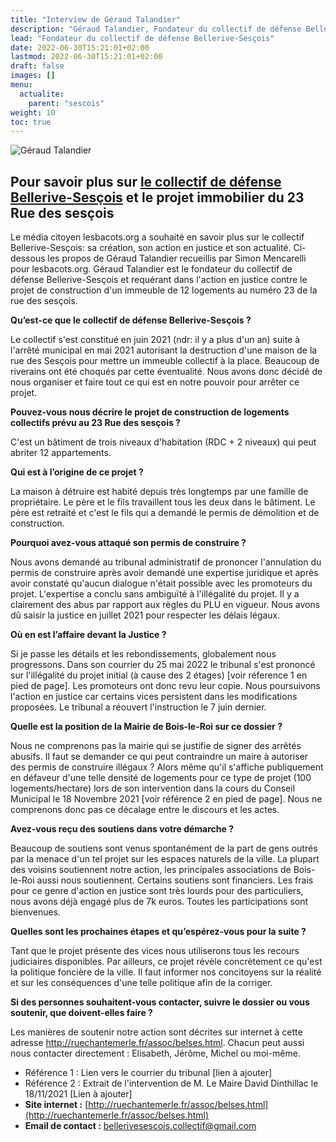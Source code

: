 ```yaml
---
title: "Interview de Géraud Talandier"
description: "Géraud Talandier, Fondateur du collectif de défense Bellerive-Sesçois"
lead: "Fondateur du collectif de défense Bellerive-Sesçois"
date: 2022-06-30T15:21:01+02:00
lastmod: 2022-06-30T15:21:01+02:00
draft: false
images: []
menu:
  actualite:
    parent: "sescois"
weight: 10
toc: true
---
```


![Géraud Talandier](images/illustration_itw_geraud_t.jpg "Géraud Talandier")


## Pour savoir plus sur <a href="/annuaire/collectifs/bellerive_sescois/" target="_blank">le collectif de défense Bellerive-Sesçois</a> et le projet immobilier du 23 Rue des sesçois

Le média citoyen lesbacots.org a souhaité en savoir plus sur le collectif Bellerive-Sesçois: sa création, son action en justice et son actualité.
Ci-dessous les propos de Géraud Talandier recueillis par Simon Mencarelli pour lesbacots.org.
Géraud Talandier est le fondateur du collectif de défense Bellerive-Sesçois et requérant dans l'action en justice contre le projet de construction d'un immeuble de 12 logements au numéro 23 de la rue des sesçois.

**Qu’est-ce que le collectif de défense Bellerive-Sesçois ?**

Le collectif s'est constitué en juin 2021 (ndr: il y a plus d'un an) suite à l'arrêté municipal en mai 2021 autorisant la destruction d'une maison de la rue des Sesçois pour mettre un immeuble collectif à la place. Beaucoup de riverains ont été choqués par cette éventualité. Nous avons donc décidé de nous organiser et faire tout ce qui est en notre pouvoir pour arrêter ce projet.

**Pouvez-vous nous décrire le projet de construction de logements collectifs prévu au 23 Rue des sesçois ?**

C'est un bâtiment de trois niveaux d'habitation (RDC + 2 niveaux) qui peut abriter 12 appartements.

**Qui est à l’origine de ce projet ?**

La maison à détruire est habité depuis très longtemps par une famille de propriétaire. Le père et le fils travaillent tous les deux dans le bâtiment. Le père est retraité et c'est le fils qui a demandé le permis de démolition et de construction. 

**Pourquoi avez-vous attaqué son permis de construire ?**

Nous avons demandé au tribunal administratif de prononcer l'annulation du permis de construire après avoir demandé une expertise juridique et après avoir constaté qu'aucun dialogue n'était possible avec les promoteurs du projet. L'expertise a conclu sans ambiguïté à l'illégalité du projet. Il y a clairement des abus par rapport aux règles du PLU en vigueur. Nous avons dû saisir la justice en juillet 2021 pour respecter les délais légaux.

**Où en est l’affaire devant la Justice ?**

Si je passe les détails et les rebondissements, globalement nous progressons.
Dans son courrier du 25 mai 2022 le tribunal s'est prononcé sur l'illégalité du projet initial (à cause des 2 étages) [voir réference 1 en pied de page].
Les promoteurs ont donc revu leur copie. Nous poursuivons l'action en justice car certains vices persistent dans les modifications proposées.
Le tribunal a réouvert l'instruction le 7 juin dernier.

**Quelle est la position de la Mairie de Bois-le-Roi sur ce dossier ?**

Nous ne comprenons pas la mairie qui se justifie de signer des arrêtés abusifs.
Il faut se demander ce qui peut contraindre un maire à autoriser des permis de construire illégaux ?
Alors même qu'il s'affiche publiquement en défaveur d'une telle densité de logements pour ce type de projet (100 logements/hectare) lors de son intervention dans la cours du Conseil Municipal le 18 Novembre 2021 [voir référence 2 en pied de page].
Nous ne comprenons donc pas ce décalage entre le discours et les actes.

**Avez-vous reçu des soutiens dans votre démarche ?**

Beaucoup de soutiens sont venus spontanément de la part de gens outrés par la menace d'un tel projet sur les espaces naturels de la ville. La plupart des voisins soutiennent notre action, les principales associations de Bois-le-Roi aussi nous soutiennent. Certains soutiens sont financiers. Les frais pour ce genre d'action en justice sont très lourds pour des particuliers, nous avons déjà engagé plus de 7k euros. Toutes les participations sont bienvenues.

**Quelles sont les prochaines étapes et qu’espérez-vous pour la suite ?**

Tant que le projet présente des vices nous utiliserons tous les recours judiciaires disponibles.
Par ailleurs, ce projet révèle concrètement ce qu'est la politique foncière de la ville. 
Il faut informer nos concitoyens sur la réalité et sur les conséquences d'une telle politique afin de la corriger.

**Si des personnes souhaitent-vous contacter, suivre le dossier ou vous soutenir, que doivent-elles faire ?**

Les manières de soutenir notre action sont décrites sur internet à cette adresse http://ruechantemerle.fr/assoc/belses.html.
Chacun peut aussi nous contacter directement : Elisabeth, Jérôme, Michel ou moi-même. 

- Référence 1 : Lien vers le courrier du tribunal [lien à ajouter]
- Référence 2 : Extrait de l'intervention de M. Le Maire David Dinthillac le 18/11/2021 [Lien à ajouter]
- **Site internet :** [http://ruechantemerle.fr/assoc/belses.html](http://ruechantemerle.fr/assoc/belses.html) 
- **Email de contact :** bellerivesescois.collectif@gmail.com
